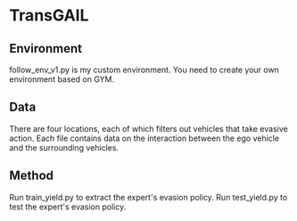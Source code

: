 # TransGAIL
## Environment
follow_env_v1.py is my custom environment. You need to create your own environment based on GYM.
## Data
There are four locations, each of which filters out vehicles that take evasive action. Each file contains data on the interaction between the ego vehicle and the surrounding vehicles.
## Method
Run train_yield.py to extract the expert's evasion policy.
Run test_yield.py to test the expert's evasion policy.
